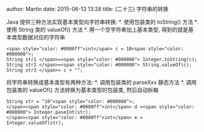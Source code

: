 author: Martin
date: 2015-06-13 13:28
title: (二十三) 字符串的转换

Java 提供三种方法实现基本类型向字符串转换:
*. 使用包装类的 toString() 方法
*. 使用 String 类的 valueOf() 方法
*. 用一个空字符串加上基本类型, 得到的就是基本类型数据对应的字符串


    <span style="color: #0000ff">int</span> c = 10<span style="color: #000000">;
    String str1 </span>=<span style="color: #000000"> Integer.toString(c);
    String str2 </span>=<span style="color: #000000"> String.valueOf(c);
    String str3 </span>= c + "";




将字符串转换成基本类型有两种方法:
*. 调用包装类的 parseXxx 静态方法
*. 调用包装类的 valueOf() 方法转换为基本类型的包装类, 然后自动拆箱



    String str = "10"<span style="color: #000000">;
    </span><span style="color: #0000ff">int</span> d =<span style="color: #000000"> Integer.paseInt(str);
    </span><span style="color: #0000ff">int</span> e = Integer.valueOf(str);
